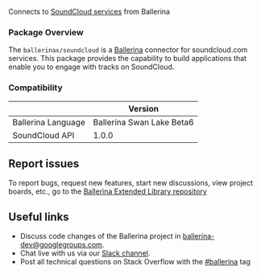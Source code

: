 Connects to [SoundCloud services](https://developers.soundcloud.com/docs/api/explorer/open-api) from Ballerina

### Package Overview
The `ballerinax/soundcloud` is a [Ballerina](https://ballerina.io/) connector for soundcloud.com services.
This package provides the capability to build applications that enable you to engage with tracks on SoundCloud.

### Compatibility
|                      | Version                   |
|----------------------|---------------------------|
| Ballerina Language   | Ballerina Swan Lake Beta6 |
| SoundCloud API       | 1.0.0                     |

## Report issues
To report bugs, request new features, start new discussions, view project boards, etc., go to the [Ballerina Extended Library repository](https://github.com/ballerina-platform/ballerina-extended-library)

## Useful links
- Discuss code changes of the Ballerina project in [ballerina-dev@googlegroups.com](mailto:ballerina-dev@googlegroups.com).
- Chat live with us via our [Slack channel](https://ballerina.io/community/slack/).
- Post all technical questions on Stack Overflow with the [#ballerina](https://stackoverflow.com/questions/tagged/ballerina) tag
